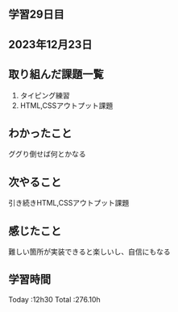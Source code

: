## 学習29日目
## 2023年12月23日
## 取り組んだ課題一覧
1. タイピング練習
1. HTML,CSSアウトプット課題
## わかったこと
ググり倒せば何とかなる
## 次やること
引き続きHTML,CSSアウトプット課題
## 感じたこと
難しい箇所が実装できると楽しいし、自信にもなる
## 学習時間
 Today :12h30
 Total :276.10h
